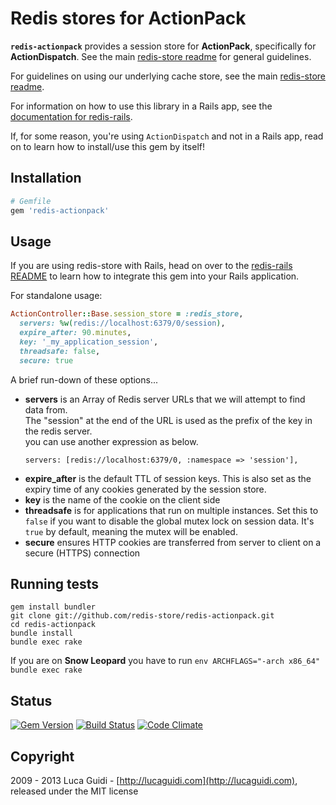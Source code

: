 # Redis stores for ActionPack

__`redis-actionpack`__ provides a session store for __ActionPack__, specifically for __ActionDispatch__. See the main [redis-store readme](https://github.com/redis-store/redis-store) for general guidelines.

For guidelines on using our underlying cache store, see the main [redis-store readme](https://github.com/redis-store/redis-store).

For information on how to use this library in a Rails app, see the [documentation for redis-rails](https://github.com/redis-store/redis-rails).

If, for some reason, you're using `ActionDispatch` and not in a Rails app, read on to learn how to install/use this gem by itself!

## Installation

```ruby
# Gemfile
gem 'redis-actionpack'
```

## Usage

If you are using redis-store with Rails, head on over to the
[redis-rails README](https://github.com/redis-store/redis-rails#session-storage) to
learn how to integrate this gem into your Rails application.

For standalone usage:

```ruby
ActionController::Base.session_store = :redis_store,
  servers: %w(redis://localhost:6379/0/session),
  expire_after: 90.minutes,
  key: '_my_application_session',
  threadsafe: false,
  secure: true
```

A brief run-down of these options...

- **servers** is an Array of Redis server URLs that we will attempt to find data from.  
  The "session" at the end of the URL is used as the prefix of the key in the redis server.  
  you can use another expression as below.  
  ```
  servers: [redis://localhost:6379/0, :namespace => 'session'],
  ```
- **expire_after** is the default TTL of session keys. This is also set
  as the expiry time of any cookies generated by the session store.
- **key** is the name of the cookie on the client side
- **threadsafe** is for applications that run on multiple instances. Set
  this to `false` if you want to disable the global mutex lock on
  session data. It's `true` by default, meaning the mutex will be
  enabled.
- **secure** ensures HTTP cookies are transferred from server to client
  on a secure (HTTPS) connection

## Running tests

```shell
gem install bundler
git clone git://github.com/redis-store/redis-actionpack.git
cd redis-actionpack
bundle install
bundle exec rake
```

If you are on **Snow Leopard** you have to run `env ARCHFLAGS="-arch x86_64" bundle exec rake`

## Status

[![Gem Version](https://badge.fury.io/rb/redis-actionpack.svg)](http://badge.fury.io/rb/redis-actionpack)
[![Build Status](https://secure.travis-ci.org/redis-store/redis-actionpack.svg?branch=master)](http://travis-ci.org/redis-store/redis-actionpack?branch=master)
[![Code Climate](https://codeclimate.com/github/redis-store/redis-actionpack.svg)](https://codeclimate.com/github/redis-store/redis-actionpack)

## Copyright

2009 - 2013 Luca Guidi - [http://lucaguidi.com](http://lucaguidi.com), released under the MIT license
